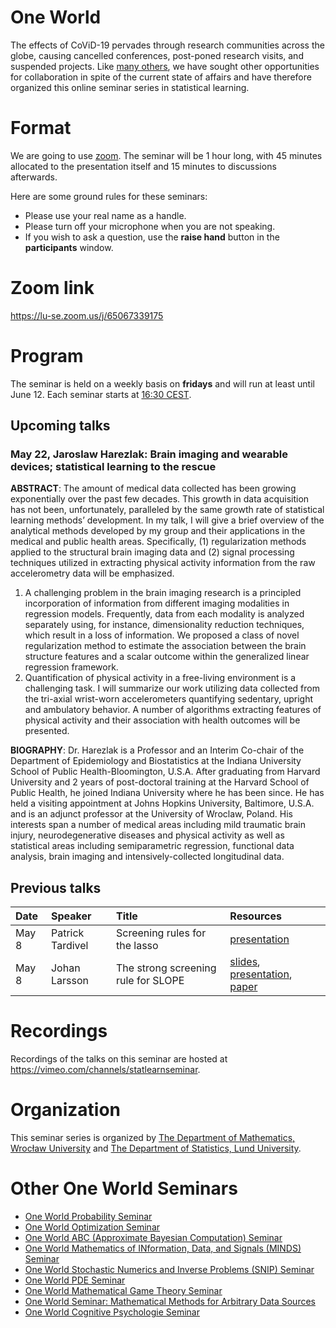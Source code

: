 # One World

The effects of CoViD-19 pervades through research communities across the globe,
causing cancelled conferences, post-poned research visits, and suspended
projects. Like [many others](#other-one-world-seminars), we have sought 
other opportunities for collaboration in spite of the current state of
affairs and have therefore organized this online seminar 
series in statistical learning.

# Format

We are going to use [zoom](https://zoom.us/). The seminar will be 1 hour
long, with 45 minutes allocated to the presentation itself and 15 minutes to
discussions afterwards. 

Here are some ground rules for these seminars:

- Please use your real name as a handle.
- Please turn off your microphone when you are not speaking.
- If you wish to ask a question, use the **raise hand** button in the
  **participants** window.

# Zoom link

<https://lu-se.zoom.us/j/65067339175>

# Program

The seminar is held on a weekly basis on **fridays** and will run
at least until June 12. Each seminar starts at
[16:30 CEST](https://www.thetimezoneconverter.com/?t=16%3A30%20pm&tz=Warsaw&).

## Upcoming talks

### May 22, Jaroslaw Harezlak: Brain imaging and wearable devices; statistical learning to the rescue

**ABSTRACT**: The amount of medical data collected has been growing exponentially 
over the past few decades. This growth in data acquisition has not been, 
unfortunately, paralleled by the same growth rate of statistical learning 
methods’ development. In my talk, I will give a brief overview of the analytical
methods developed by my group and their applications in the medical and public 
health areas. Specifically, (1) regularization methods applied to the structural
brain imaging data and (2) signal processing techniques utilized in extracting
physical activity information from the raw accelerometry data will be 
emphasized. 

1. A challenging problem in the brain imaging research is a principled 
   incorporation of information from different imaging modalities in 
   regression models. Frequently, data from each modality is analyzed 
   separately using, for instance, dimensionality reduction techniques, 
   which result in a loss of information. We proposed a class of novel 
   regularization method to estimate the association between the brain 
   structure features and a scalar outcome within the generalized linear 
   regression framework.
2. Quantification of physical activity in a free-living environment is 
   a challenging task. I will summarize our work utilizing data collected 
   from the tri-axial wrist-worn accelerometers quantifying sedentary, 
   upright and ambulatory behavior. A number of algorithms extracting
   features of physical activity and their association with health outcomes 
   will be presented.
 
**BIOGRAPHY**: Dr. Harezlak is a Professor and an Interim Co-chair of the 
Department of Epidemiology and Biostatistics at the Indiana University 
School of Public Health-Bloomington, U.S.A. After graduating from Harvard 
University and 2 years of post-doctoral training at the Harvard School of 
Public Health, he joined Indiana University where he has been since. He has 
held a visiting appointment at Johns Hopkins University, Baltimore, U.S.A. 
and is an adjunct professor at the University of Wroclaw, Poland. His interests
span a number of medical areas including mild traumatic brain injury, 
neurodegenerative diseases and physical activity as well as statistical areas 
including semiparametric regression, functional data analysis, brain imaging 
and intensively-collected longitudinal data. 

## Previous talks

| Date  | Speaker          | Title                               | Resources                                                                                                                       |
| :---- | :--------------- | :---------------------------------- | :------------------------------------------------------------------------------------------------------------------------------ |
| May 8 | Patrick Tardivel | Screening rules for the lasso       | [presentation](https://vimeo.com/416630058)                                                                                     |
| May 8 | Johan Larsson    | The strong screening rule for SLOPE | [slides](slides\200508-johanlarsson.pdf), [presentation](https://vimeo.com/416633997), [paper](http://arxiv.org/abs/2005.03730) |

# Recordings

Recordings of the talks on this seminar are hosted at
<https://vimeo.com/channels/statlearnseminar>.

# Organization

This seminar series is organized by 
[The Department of Mathematics, Wrocław University](https://www.math.uni.wroc.pl) and 
[The Department of Statistics, Lund University](https://stat.lu.se).

# Other One World Seminars

- [One World Probability Seminar](https://www.wim.uni-mannheim.de/doering/one-world/)
- [One World Optimization Seminar](https://owos.univie.ac.at/)
- [One World ABC (Approximate Bayesian Computation) Seminar](https://warwick.ac.uk/fac/sci/statistics/news/upcoming-seminars/abcworldseminar)
- [One World Mathematics of INformation, Data, and Signals (MINDS) Seminar](https://sites.google.com/view/minds-seminar/home)
- [One World Stochastic Numerics and Inverse Problems (SNIP) Seminar](https://www.icms.org.uk/V_SNIPS.php)
- [One World PDE Seminar](https://people.bath.ac.uk/mw2319/owpde/)
- [One World Mathematical Game Theory Seminar](https://gametheorynetwork.com/one-world-game-theory-seminar/)
- [One World Seminar: Mathematical Methods for Arbitrary Data Sources](http://www.nonlocal-methods.eu/oneworld/)
- [One World Cognitive Psychologie Seminar](https://www.sowi.uni-mannheim.de/en/erdfelder/research/one-world-cps/)

